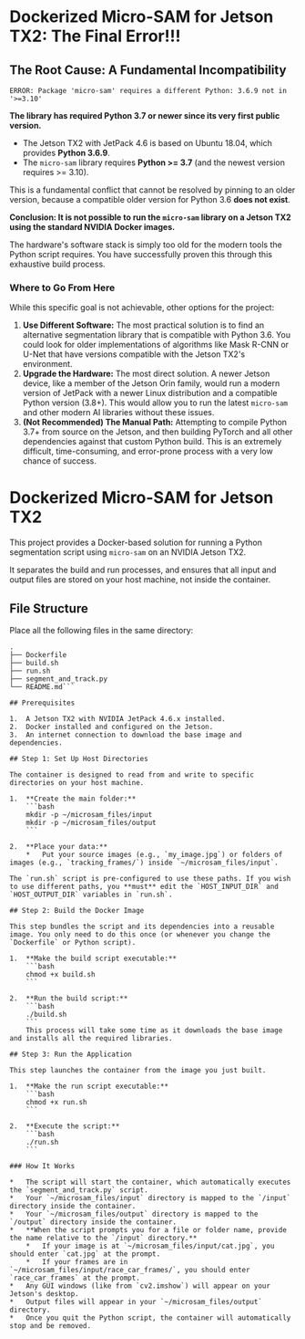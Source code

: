 # Dockerized Micro-SAM for Jetson TX2: The Final Error!!!

## The Root Cause: A Fundamental Incompatibility

`ERROR: Package 'micro-sam' requires a different Python: 3.6.9 not in '>=3.10'`

**The library has required Python 3.7 or newer since its very first public version.**

*   The Jetson TX2 with JetPack 4.6 is based on Ubuntu 18.04, which provides **Python 3.6.9**.
*   The `micro-sam` library requires **Python >= 3.7** (and the newest version requires >= 3.10).

This is a fundamental conflict that cannot be resolved by pinning to an older version, because a compatible older version for Python 3.6 **does not exist**.

**Conclusion: It is not possible to run the `micro-sam` library on a Jetson TX2 using the standard NVIDIA Docker images.**

The hardware's software stack is simply too old for the modern tools the Python script requires. You have successfully proven this through this exhaustive build process.

### Where to Go From Here

While this specific goal is not achievable, other options for the project:

1.  **Use Different Software:** The most practical solution is to find an alternative segmentation library that is compatible with Python 3.6. You could look for older implementations of algorithms like Mask R-CNN or U-Net that have versions compatible with the Jetson TX2's environment.
2.  **Upgrade the Hardware:** The most direct solution. A newer Jetson device, like a member of the Jetson Orin family, would run a modern version of JetPack with a newer Linux distribution and a compatible Python version (3.8+). This would allow you to run the latest `micro-sam` and other modern AI libraries without these issues.
3.  **(Not Recommended) The Manual Path:** Attempting to compile Python 3.7+ from source on the Jetson, and then building PyTorch and all other dependencies against that custom Python build. This is an extremely difficult, time-consuming, and error-prone process with a very low chance of success.


# Dockerized Micro-SAM for Jetson TX2

This project provides a Docker-based solution for running a Python segmentation script using `micro-sam` on an NVIDIA Jetson TX2.

It separates the build and run processes, and ensures that all input and output files are stored on your host machine, not inside the container.

## File Structure

Place all the following files in the same directory:

```
.
├── Dockerfile
├── build.sh
├── run.sh
├── segment_and_track.py
└── README.md```

## Prerequisites

1.  A Jetson TX2 with NVIDIA JetPack 4.6.x installed.
2.  Docker installed and configured on the Jetson.
3.  An internet connection to download the base image and dependencies.

## Step 1: Set Up Host Directories

The container is designed to read from and write to specific directories on your host machine.

1.  **Create the main folder:**
    ```bash
    mkdir -p ~/microsam_files/input
    mkdir -p ~/microsam_files/output
    ```

2.  **Place your data:**
    *   Put your source images (e.g., `my_image.jpg`) or folders of images (e.g., `tracking_frames/`) inside `~/microsam_files/input`.

The `run.sh` script is pre-configured to use these paths. If you wish to use different paths, you **must** edit the `HOST_INPUT_DIR` and `HOST_OUTPUT_DIR` variables in `run.sh`.

## Step 2: Build the Docker Image

This step bundles the script and its dependencies into a reusable image. You only need to do this once (or whenever you change the `Dockerfile` or Python script).

1.  **Make the build script executable:**
    ```bash
    chmod +x build.sh
    ```

2.  **Run the build script:**
    ```bash
    ./build.sh
    ```
    This process will take some time as it downloads the base image and installs all the required libraries.

## Step 3: Run the Application

This step launches the container from the image you just built.

1.  **Make the run script executable:**
    ```bash
    chmod +x run.sh
    ```

2.  **Execute the script:**
    ```bash
    ./run.sh
    ```

### How It Works

*   The script will start the container, which automatically executes the `segment_and_track.py` script.
*   Your `~/microsam_files/input` directory is mapped to the `/input` directory inside the container.
*   Your `~/microsam_files/output` directory is mapped to the `/output` directory inside the container.
*   **When the script prompts you for a file or folder name, provide the name relative to the `/input` directory.**
    *   If your image is at `~/microsam_files/input/cat.jpg`, you should enter `cat.jpg` at the prompt.
    *   If your frames are in `~/microsam_files/input/race_car_frames/`, you should enter `race_car_frames` at the prompt.
*   Any GUI windows (like from `cv2.imshow`) will appear on your Jetson's desktop.
*   Output files will appear in your `~/microsam_files/output` directory.
*   Once you quit the Python script, the container will automatically stop and be removed.
